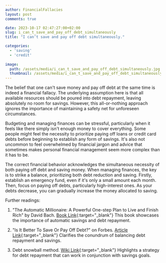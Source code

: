 ```yaml
---
author: FinancialFallacies
layout: post
comments: true

date: 2023-10-17 02:47:27:00+02:00  
slug: i_can_t_save_and_pay_off_debt_simultaneously
title: "I can’t save and pay off debt simultaneously."

categories:
  - 'saving'
  - 'credit'
  
image:
  path: /assets/media/i_can_t_save_and_pay_off_debt_simultaneously.jpg
  thumbnail: /assets/media/i_can_t_save_and_pay_off_debt_simultaneously.jpg
---
```


The belief that one can't save money and pay off debt at the same time is indeed a financial fallacy. The underlying assumption here is that all available resources should be poured into debt repayment, leaving absolutely no room for savings. However, this all-or-nothing approach ignores the importance of maintaining a safety net for unforeseen circumstances.

Budgeting and managing finances can be stressful, particularly when it feels like there simply isn't enough money to cover everything. Some people might feel the necessity to prioritize paying off loans or credit card debts before beginning to establish any form of savings. It's also not uncommon to feel overwhelmed by financial jargon and advice that sometimes makes personal financial management seem more complex than it has to be.

The correct financial behavior acknowledges the simultaneous necessity of both paying off debt and saving money. When managing finances, the key is to strike a balance, prioritizing both debt reduction and saving. Firstly, establish an emergency fund, even if it's only a small amount each month. Then, focus on paying off debts, particularly high-interest ones. As your debts decrease, you can gradually increase the money allocated to saving.

Further readings:

1. "The Automatic Millionaire: A Powerful One-step Plan to Live and Finish Rich" by David Bach. [Book Link](https://www.amazon.com/Automatic-Millionaire-Powerful-One-Step-Finish/dp/0767923820/ref=nosim?tag=financialfall-20){:target="_blank"}
This book showcases the importance of automatic savings and debt repayment.

2. "Is It Better To Save Or Pay Off Debt?" on Forbes. [Article Link](https://www.forbes.com/advisor/banking/saving-vs-paying-down-debt/){:target="_blank"}
Clarifies the conundrum of balancing debt repayment and savings.
   
3. Debt snowball method. [Wiki Link](https://en.wikipedia.org/wiki/Debt_snowball_method){:target="_blank"}
Highlights a strategy for debt repayment that can work in conjunction with savings goals.
